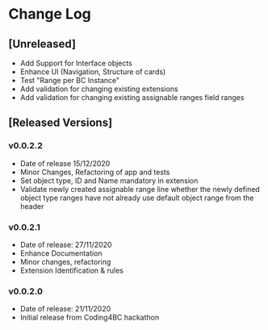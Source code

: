 # Change Log

## [Unreleased]

- Add Support for Interface objects
- Enhance UI (Navigation, Structure of cards)
- Test "Range per BC Instance"
- Add validation for changing existing extensions
- Add validation for changing existing assignable ranges field ranges

## [Released Versions]

### v0.0.2.2

- Date of release 15/12/2020
- Minor Changes, Refactoring of app and tests
- Set object type, ID and Name mandatory in extension
- Validate newly created assignable range line whether the newly defined object type ranges have not already use default object range from the header

### v0.0.2.1

- Date of release: 27/11/2020
- Enhance Documentation
- Minor changes, refactoring
- Extension Identification & rules

### v0.0.2.0

- Date of release: 21/11/2020
- Initial release from Coding4BC hackathon
